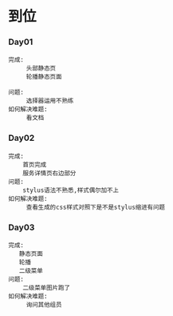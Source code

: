# 到位

### Day01
  	完成:
		 头部静态页
		 轮播静态页面
 
    问题:
         选择器运用不熟练
	如何解决难题:
		 看文档

 
   
### Day02
    完成:
        首页完成
        服务详情页右边部分
    问题:
        stylus语法不熟悉,样式偶尔加不上
    如何解决难题:
         查看生成的css样式对照下是不是stylus缩进有问题
### Day03
    完成:
       静态页面
       轮播
       二级菜单
    问题:
        二级菜单图片跑了
    如何解决难题:
         询问其他组员
